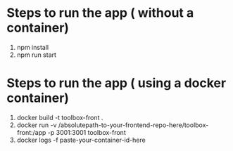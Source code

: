 # Steps to run the app ( without a container)

1. npm install
2. npm run start

# Steps to run the app ( using a docker container)

1. docker build -t toolbox-front .
2. docker run -v /absolutepath-to-your-frontend-repo-here/toolbox-front:/app -p 3001:3001 toolbox-front
3. docker logs -f paste-your-container-id-here
